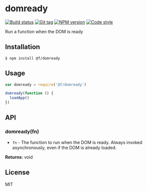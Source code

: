 
# domready

[![Build status][travis-image]][travis-url]
[![Git tag][git-image]][git-url]
[![NPM version][npm-image]][npm-url]
[![Code style][standard-image]][standard-url]

Run a function when the DOM is ready

## Installation

    $ npm install @f/domready

## Usage

```js
var domready = require('@f/domready')

domready(function () {
  loadApp()
})
```

## API

### domready(fn)

- `fn` - The function to run when the DOM is ready. Always invoked asynchronously, even if the DOM is already loaded.

**Returns:** void

## License

MIT

[travis-image]: https://img.shields.io/travis/micro-js/domready.svg?style=flat-square
[travis-url]: https://travis-ci.org/micro-js/domready
[git-image]: https://img.shields.io/github/tag/micro-js/domready.svg
[git-url]: https://github.com/micro-js/domready
[standard-image]: https://img.shields.io/badge/code%20style-standard-brightgreen.svg?style=flat
[standard-url]: https://github.com/feross/standard
[npm-image]: https://img.shields.io/npm/v/@f/domready.svg?style=flat-square
[npm-url]: https://npmjs.org/package/@f/domready
